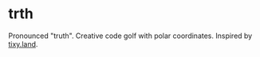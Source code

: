 # trth

Pronounced "truth". Creative code golf with polar coordinates. Inspired by [tixy.land](https://tixy.land).
